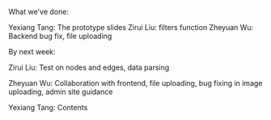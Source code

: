 What we've done:

Yexiang Tang: The prototype slides
Zirui Liu: filters function
Zheyuan Wu: Backend bug fix, file uploading

By next week:

Zirui Liu: Test on nodes and edges, data parsing

Zheyuan Wu: Collaboration with frontend, file uploading, bug fixing in image uploading, admin site guidance

Yexiang Tang: Contents